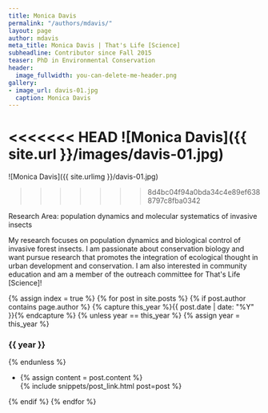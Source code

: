 ```yaml
---
title: Monica Davis
permalink: "/authors/mdavis/"
layout: page
author: mdavis
meta_title: Monica Davis | That's Life [Science]
subheadline: Contributor since Fall 2015
teaser: PhD in Environmental Conservation
header:
  image_fullwidth: you-can-delete-me-header.png
gallery:
- image_url: davis-01.jpg
  caption: Monica Davis
---
```


<<<<<<< HEAD
![Monica Davis]({{ site.url }}/images/davis-01.jpg)
=======
![Monica Davis]({{ site.urlimg }}/davis-01.jpg)
>>>>>>> 8d4bc04f94a0bda34c4e89ef6388797c8fba0342

Research Area: population dynamics and molecular systematics of invasive insects

My research focuses on population dynamics and biological control of invasive forest insects. I am passionate about conservation biology and want pursue research that promotes the integration of ecological thought in urban development and conservation. I am also interested in community education and am a member of the outreach committee for That's Life [Science]!

{% assign index = true %}
{% for post in site.posts %}
{% if post.author contains page.author %}
{% capture this_year %}{{ post.date | date: "%Y" }}{% endcapture %}
{% unless year == this_year %}
{% assign year = this_year %}
<h3>{{ year }}</h3>
{% endunless %}
<ul style="list-style-type:disc">
 <li> 
 {% assign content = post.content %} 
 <article>
 {% include snippets/post_link.html post=post %}
 </article>
 </li>
</ul>
{% endif %}
{% endfor %}
